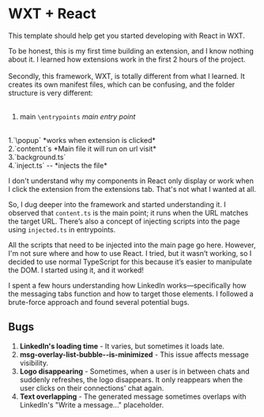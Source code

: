 # WXT + React

This template should help get you started developing with React in WXT.

To be honest, this is my first time building an extension, and I know nothing about it. I learned how extensions work in the first 2 hours of the project.
<br><br>
Secondly, this framework, WXT, is totally different from what I learned. It creates its own manifest files, which can be confusing, and the folder structure is very different:
<br>
<br>
1. main `\entrypoints` *main entry point*
<br>
     1.`\popup` *works when extension is clicked* <br>
     2.`content.t`s *Main file it will run on url visit*
     <br>
     3.`background.ts`
     <br>
     4.`inject.ts` -- *injects the file*


I don't understand why my components in React only display or work when I click the extension from the extensions tab. That's not what I wanted at all.

So, I dug deeper into the framework and started understanding it. I observed that `content.ts` is the main point; it runs when the URL matches the target URL. There’s also a concept of injecting scripts into the page using `injected.ts` in entrypoints. 

All the scripts that need to be injected into the main page go here. However, I'm not sure where and how to use React. I tried, but it wasn’t working, so I decided to use normal TypeScript for this because it’s easier to manipulate the DOM. I started using it, and it worked!

I spent a few hours understanding how LinkedIn works—specifically how the messaging tabs function and how to target those elements. I followed a brute-force approach and found several potential bugs.

## Bugs
1. **LinkedIn's loading time** - It varies, but sometimes it loads late.
2. **msg-overlay-list-bubble--is-minimized** - This issue affects message visibility.
3. **Logo disappearing** - Sometimes, when a user is in between chats and suddenly refreshes, the logo disappears. It only reappears when the user clicks on their connections' chat again.
4. **Text overlapping** - The generated message sometimes overlaps with LinkedIn's "Write a message..." placeholder.
